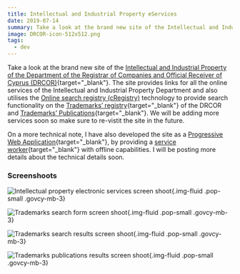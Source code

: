 ```yaml
---
title: Intellectual and Industrial Property eServices
date: 2019-07-14
summary: Take a look at the brand new site of the Intellectual and Industrial Property of the Department of the Registrar of Companies and Official Receiver of Cyprus (DRCOR).
image: DRCOR-icon-512x512.png
tags:
  - dev
---
```

Take a look at the brand new site of the [Intellectual and Industrial Property of the Department of the Registrar of Companies and Official Receiver of Cyprus (DRCOR)](https://efiling.drcor.mcit.gov.cy/ip/){target="_blank"}. The site provides links for all the online services of the Intellectual and Industrial Property Department and also utilises the [Online search registry (cRegistry)](../online-search-registry-cregistry/) technology to provide search functionality on the [Trademarks’ registry](https://efiling.drcor.mcit.gov.cy/ip/#trademark){target="_blank"} of the DRCOR and [Trademarks’ Publications](https://efiling.drcor.mcit.gov.cy/ip/#publications){target="_blank"}. We will be adding more services soon so make sure to re-vistit the site in the future.

On a more technical note, I have also developed the site as a [Progressive Web Application](https://developers.google.com/web/progressive-web-apps/){target="_blank"}, by providing a [service worker](https://developers.google.com/web/fundamentals/primers/service-workers/){target="_blank"} with offline capabilities. I will be posting more details about the technical details soon.
### Screenshoots
![Intellectual property electronic services screen shoot](../../img/Screen-Shot-07-14-19-at-03.45-PM-1024x591.png){.img-fluid .pop-small .govcy-mb-3}

![Trademarks search form screen shoot]({../../img/Screen-Shot-07-14-19-at-03.50-PM-001-1024x594.png}){.img-fluid .pop-small .govcy-mb-3}

![Trademarks search results screen shoot](../../img/Screen-Shot-07-14-19-at-03.46-PM-1024x594.png){.img-fluid .pop-small .govcy-mb-3}

![Trademarks publications results screen shoot](../../img/Screen-Shot-07-14-19-at-03.47-PM-1024x594.png){.img-fluid .pop-small .govcy-mb-3}
